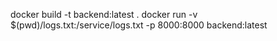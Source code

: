 docker build -t backend:latest .
docker run -v $(pwd)/logs.txt:/service/logs.txt -p 8000:8000 backend:latest
